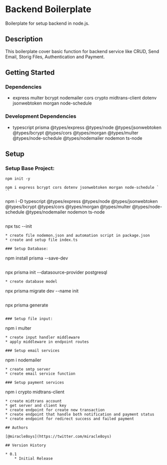 # Backend Boilerplate

Boilerplate for setup backend in node.js.

## Description

This boilerplate cover basic function for backend service like CRUD, Send Email, Storig Files, Authentication and Payment.

## Getting Started

### Dependencies

* express multer bcrypt nodemailer cors crypto midtrans-client dotenv jsonwebtoken morgan node-schedule

### Development Dependencies

* typescript prisma @types/express @types/node @types/jsonwebtoken @types/bcrypt @types/cors @types/morgan @types/multer @types/node-schedule @types/nodemailer nodemon ts-node

## Setup

### Setup Base Project: 
``` 
npm init -y 
```
``` 
npm i express bcrypt cors dotenv jsonwebtoken morgan node-schedule `
``
``` 
npm i -D typescript @types/express @types/node @types/jsonwebtoken @types/bcrypt @types/cors @types/morgan @types/multer @types/node-schedule @types/nodemailer nodemon ts-node 
```
``` 
npx tsc --init
```
* create file nodemon.json and automation script in package.json
* create and setup file index.ts

### Setup Database:
``` 
npm install prisma --save-dev 
```
``` 
npx prisma init --datasource-provider postgresql 
```
* create database model
``` 
npx prisma migrate dev --name init
```
```
npx prisma generate
```

### Setup file input:
``` 
npm i multer 
```
* create input handler middleware
* apply middleware in endpoint routes

### Setup email services
``` 
npm i nodemailer 
```
* create smtp server
* create email service function

### Setup payment services
``` 
npm i crypto midtrans-client 
```
* create midtrans account
* get server and client key
* create endpoint for create new transaction
* create endpoint that handle both notification and payment status
* create endpoint for redirect success and failed payment

## Authors
  
[@miracle8oys](https://twitter.com/miracle8oys)

## Version History

* 0.1
    * Initial Release

